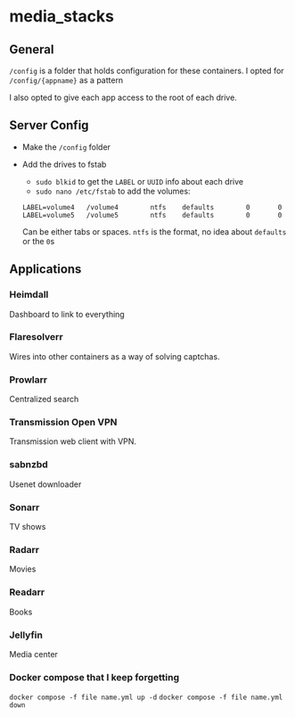 
# media_stacks

## General
`/config` is a folder that holds configuration for these containers.  I opted for `/config/{appname}` as a pattern

I also opted to give each app access to the root of each drive.

## Server Config
- Make the `/config` folder
- Add the drives to fstab
    - `sudo blkid`  to get the `LABEL` or `UUID` info about each drive
    - `sudo nano /etc/fstab` to add the volumes:

    ````
    LABEL=volume4   /volume4        ntfs    defaults        0       0
    LABEL=volume5   /volume5        ntfs    defaults        0       0    
    ````

    Can be either tabs or spaces.  `ntfs` is the format, no idea about `defaults` or the `0`s

## Applications

### Heimdall 
Dashboard to link to everything

### Flaresolverr
Wires into other containers as a way of solving captchas.

### Prowlarr
Centralized search

### Transmission Open VPN
Transmission web client with VPN.

### sabnzbd
Usenet downloader

### Sonarr
TV shows

### Radarr
Movies

### Readarr
Books

### Jellyfin
Media center 

### Docker compose that I keep forgetting
`docker compose -f file name.yml up -d`
`docker compose -f file name.yml down`